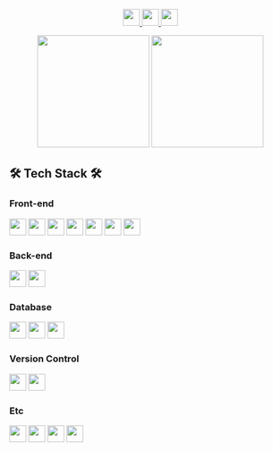 <p align="center">
    <a href="mailto:dhwngjs01@naver.com" target="_blank">
        <img src="https://img.shields.io/badge/dhwngjs01@naver.com-03C75A?style=flat-square&logo=naver&logoColor=ffffff" height=30px/>
    </a>
    <a href="https://dhwngjs01.github.io" target="_blank">
        <img src="https://img.shields.io/badge/My_Gitblog-181717?style=flat-square&logo=github&logoColor=ffffff" height=30px/>
    </a>
    <a href="https://dhwngjs01.github.io/portfolio" target="_blank">
        <img src="https://img.shields.io/badge/My_Portfolio-0d6dfd?style=flat-square&logo=airplayvideo&logoColor=ffffff" height=30px/>
    </a>
</p>
<p align="center">
    <img src="https://github-readme-stats.vercel.app/api?username=dhwngjs01&show_icons=true&theme=react" height=200px />
    <img src="https://github-readme-stats.vercel.app/api/top-langs/?username=dhwngjs01&layout=compact&theme=react" height=200px/>
</p>

## 🛠 Tech Stack 🛠

### Front-end

<p>
    <img src="https://img.shields.io/badge/HTML5-E34F26?style=flat-square&logo=HTML5&logoColor=ffffff" height=30px/>
    <img src="https://img.shields.io/badge/CSS3-1572B6?style=flat-square&logo=CSS3&logoColor=ffffff" height=30px/>
    <img src="https://img.shields.io/badge/JavaScript-F7DF1E?style=flat-square&logo=javascript&logoColor=000000" height=30px/>
    <img src="https://img.shields.io/badge/jQuery-0769AD?style=flat-square&logo=jquery&logoColor=ffffff" height=30px/>
    <img src="https://img.shields.io/badge/Bootstrap-7952B3?style=flat-square&logo=Bootstrap&logoColor=ffffff" height=30px/>
    <img src="https://img.shields.io/badge/React-61DAFB?style=flat-square&logo=React&logoColor=000000" height=30px/>
    <img src="https://img.shields.io/badge/Next.js-000000?style=flat-square&logo=nextdotjs&logoColor=ffffff" height=30px/>

</p>

### Back-end

<p>
    <img src="https://img.shields.io/badge/PHP-777BB4?style=flat-square&logo=PHP&logoColor=ffffff" height=30px/>
    <img src="https://img.shields.io/badge/Express.js-000000?style=flat-square&logo=Express&logoColor=ffffff" height=30px/>
</p>

### Database

<p>
    <img src="https://img.shields.io/badge/MariaDB-003545?style=flat-square&logo=mariadb&logoColor=ffffff" height=30px/>
    <img src="https://img.shields.io/badge/MySQL-4479A1?style=flat-square&logo=MySQL&logoColor=ffffff" height=30px/>
    <img src="https://img.shields.io/badge/PostgreSQL-336791?style=flat-square&logo=PostgreSQL&logoColor=ffffff" height=30px/>
    
</p>

### Version Control

<p>
    <img src="https://img.shields.io/badge/Git-F05032?style=flat-square&logo=Git&logoColor=ffffff" height=30px/>
    <img src="https://img.shields.io/badge/GitHub-181717?style=flat-square&logo=GitHub&logoColor=ffffff" height=30px/>
</p>

### Etc

<p>
    <img src="https://img.shields.io/badge/Node.js-339933?style=flat-square&logo=Node.js&logoColor=ffffff" height=30px/>
    <img src="https://img.shields.io/badge/AWS-232F3E?style=flat-square&logo=amazonwebservices& logoColor=ffffff" height=30px/>
    <img src="https://img.shields.io/badge/Socket.io-010101?style=flat-square&logo=Socket.io&logoColor=ffffff" height=30px/>
    <img src="https://img.shields.io/badge/WebRTC-333333?style=flat-square&logo=WebRTC&logoColor=ffffff" height=30px/>
</p>
